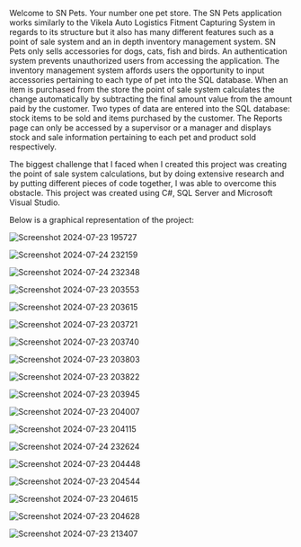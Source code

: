Welcome to SN Pets. Your number one pet store. The SN Pets application works similarly to the Vikela Auto Logistics Fitment Capturing System in regards to its structure but it also has many different features such as a point of sale system and an in depth inventory management system. SN Pets only sells accessories for dogs, cats, fish and birds.
An authentication system prevents unauthorized users from accessing the application. The inventory management system affords users the opportunity to input accessories pertaining to each type of pet into the SQL database. When an item is purchased from the store the point of sale system calculates the change automatically by subtracting the final amount value from the amount paid by the customer.
Two types of data are entered into the SQL database: stock items to be sold and items purchased by the customer. The Reports page can only be accessed by a supervisor or a manager and displays stock and sale information pertaining to each pet and product sold respectively.

The biggest challenge that I faced when I created this project was creating the point of sale system calculations, but by doing extensive research and by putting different pieces of code together, I was able to overcome this obstacle. This project was created using C#, SQL Server and Microsoft Visual Studio.

Below is a graphical representation of the project:


![Screenshot 2024-07-23 195727](https://github.com/user-attachments/assets/0f464a3d-ad26-4024-b1c3-cff747899279)


![Screenshot 2024-07-24 232159](https://github.com/user-attachments/assets/07acf20c-cae9-4250-ab1e-e4fb0328dff4)


![Screenshot 2024-07-24 232348](https://github.com/user-attachments/assets/4805e44d-65d8-4eec-a906-4c602b43cd75)


![Screenshot 2024-07-23 203553](https://github.com/user-attachments/assets/3eef5e84-a220-4ce2-b80c-1b089b4807c7)


![Screenshot 2024-07-23 203615](https://github.com/user-attachments/assets/8f15bacd-8bb3-46d0-a9e5-709a66841810)


![Screenshot 2024-07-23 203721](https://github.com/user-attachments/assets/2c82e62f-fd3e-4787-be09-4583c3a00ca7)


![Screenshot 2024-07-23 203740](https://github.com/user-attachments/assets/e95df973-90cc-4636-94bb-93174eaf5639)


![Screenshot 2024-07-23 203803](https://github.com/user-attachments/assets/db651247-899a-4fb3-bf5e-09e0f9516668)


![Screenshot 2024-07-23 203822](https://github.com/user-attachments/assets/0474cd49-9a4b-4616-afad-64e35a9921c5)


![Screenshot 2024-07-23 203945](https://github.com/user-attachments/assets/7bb56fe3-8ef2-4357-b879-f4e79e1886a4)


![Screenshot 2024-07-23 204007](https://github.com/user-attachments/assets/7583f92d-155d-45d2-a1f7-51556d740bd0)


![Screenshot 2024-07-23 204115](https://github.com/user-attachments/assets/3b0da86c-118a-4d04-b01b-c7b412122a6d)


![Screenshot 2024-07-24 232624](https://github.com/user-attachments/assets/682b1388-9e46-415d-9c10-bf46f3bc60d1)


![Screenshot 2024-07-23 204448](https://github.com/user-attachments/assets/5adea7a2-f454-4234-9142-f2b1f447e63d)


![Screenshot 2024-07-23 204544](https://github.com/user-attachments/assets/2dd275a7-b63c-436c-b707-dcfa2239527c)


![Screenshot 2024-07-23 204615](https://github.com/user-attachments/assets/ada19bd7-a09e-45c2-9ed7-e550df1a056e)


![Screenshot 2024-07-23 204628](https://github.com/user-attachments/assets/53d07a20-8135-43ee-8043-af9ad7a62af5)


![Screenshot 2024-07-23 213407](https://github.com/user-attachments/assets/d1c04a56-7f93-4ef5-bf4e-22c08214fd03)









